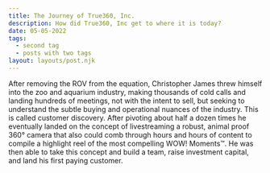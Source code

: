 ```yaml
---
title: The Journey of True360, Inc.
description: How did True360, Inc get to where it is today?
date: 05-05-2022
tags:
  - second tag
  - posts with two tags
layout: layouts/post.njk
---
```

After removing the ROV from the equation, Christopher James threw himself into the zoo and aquarium industry, making thousands of cold calls and landing hundreds of meetings, not with the intent to sell, but seeking to understand the subtle buying and operational nuances of the industry. This is called customer discovery. After pivoting about half a dozen times he eventually landed on the concept of livestreaming a robust, animal proof 360° camera that also could comb through hours and hours of content to compile a highlight reel of the most compelling WOW! Moments™. He was then able to take this concept and build a team, raise investment capital, and land his first paying customer.
